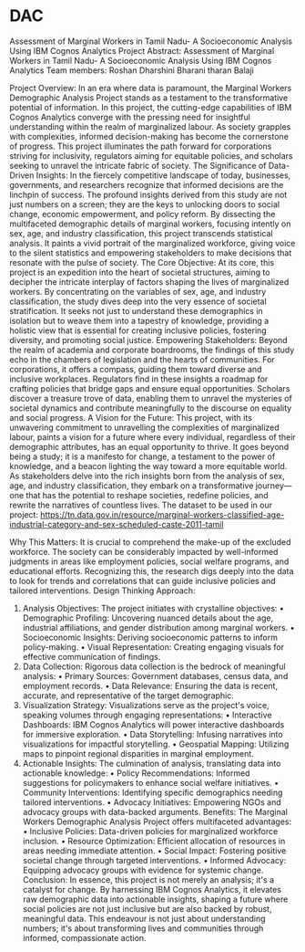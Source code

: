 # DAC
Assessment of Marginal Workers in Tamil Nadu- A Socioeconomic Analysis Using IBM Cognos Analytics
Project Abstract: Assessment of Marginal Workers in Tamil Nadu- A Socioeconomic Analysis Using IBM Cognos Analytics
Team members:
Roshan
Dharshini
Bharani tharan
Balaji

Project Overview:
In an era where data is paramount, the Marginal Workers Demographic Analysis Project stands as a testament to the transformative potential of information. In this project, the cutting-edge capabilities of IBM Cognos Analytics converge with the pressing need for insightful understanding within the realm of marginalized labour. As society grapples with complexities, informed decision-making has become the cornerstone of progress. This project illuminates the path forward for corporations striving for inclusivity, regulators aiming for equitable policies, and scholars seeking to unravel the intricate fabric of society.
The Significance of Data-Driven Insights: In the fiercely competitive landscape of today, businesses, governments, and researchers recognize that informed decisions are the linchpin of success. The profound insights derived from this study are not just numbers on a screen; they are the keys to unlocking doors to social change, economic empowerment, and policy reform. By dissecting the multifaceted demographic details of marginal workers, focusing intently on sex, age, and industry classification, this project transcends statistical analysis. It paints a vivid portrait of the marginalized workforce, giving voice to the silent statistics and empowering stakeholders to make decisions that resonate with the pulse of society.
The Core Objective: At its core, this project is an expedition into the heart of societal structures, aiming to decipher the intricate interplay of factors shaping the lives of marginalized workers. By concentrating on the variables of sex, age, and industry classification, the study dives deep into the very essence of societal stratification. It seeks not just to understand these demographics in isolation but to weave them into a tapestry of knowledge, providing a holistic view that is essential for creating inclusive policies, fostering diversity, and promoting social justice.
Empowering Stakeholders: Beyond the realm of academia and corporate boardrooms, the findings of this study echo in the chambers of legislation and the hearts of communities. For corporations, it offers a compass, guiding them toward diverse and inclusive workplaces. Regulators find in these insights a roadmap for crafting policies that bridge gaps and ensure equal opportunities. Scholars discover a treasure trove of data, enabling them to unravel the mysteries of societal dynamics and contribute meaningfully to the discourse on equality and social progress.
A Vision for the Future: This project, with its unwavering commitment to unravelling the complexities of marginalized labour, paints a vision for a future where every individual, regardless of their demographic attributes, has an equal opportunity to thrive. It goes beyond being a study; it is a manifesto for change, a testament to the power of knowledge, and a beacon lighting the way toward a more equitable world. As stakeholders delve into the rich insights born from the analysis of sex, age, and industry classification, they embark on a transformative journey—one that has the potential to reshape societies, redefine policies, and rewrite the narratives of countless lives.
The dataset to be used in our project:  https://tn.data.gov.in/resource/marginal-workers-classified-age-industrial-category-and-sex-scheduled-caste-2011-tamil

Why This Matters:
It is crucial to comprehend the make-up of the excluded workforce. The society can be considerably impacted by well-informed judgments in areas like employment policies, social welfare programs, and educational efforts. Recognizing this, the research digs deeply into the data to look for trends and correlations that can guide inclusive policies and tailored interventions.
Design Thinking Approach:
1. Analysis Objectives: The project initiates with crystalline objectives:
•	Demographic Profiling: Uncovering nuanced details about the age, industrial affiliations, and gender distribution among marginal workers.
•	Socioeconomic Insights: Deriving socioeconomic patterns to inform policy-making.
•	Visual Representation: Creating engaging visuals for effective communication of findings.
2. Data Collection: Rigorous data collection is the bedrock of meaningful analysis:
•	Primary Sources: Government databases, census data, and employment records.
•	Data Relevance: Ensuring the data is recent, accurate, and representative of the target demographic.
3. Visualization Strategy: Visualizations serve as the project's voice, speaking volumes through engaging representations:
•	Interactive Dashboards: IBM Cognos Analytics will power interactive dashboards for immersive exploration.
•	Data Storytelling: Infusing narratives into visualizations for impactful storytelling.
•	Geospatial Mapping: Utilizing maps to pinpoint regional disparities in marginal employment.
4. Actionable Insights: The culmination of analysis, translating data into actionable knowledge:
•	Policy Recommendations: Informed suggestions for policymakers to enhance social welfare initiatives.
•	Community Interventions: Identifying specific demographics needing tailored interventions.
•	Advocacy Initiatives: Empowering NGOs and advocacy groups with data-backed arguments.
Benefits:
The Marginal Workers Demographic Analysis Project offers multifaceted advantages:
•	Inclusive Policies: Data-driven policies for marginalized workforce inclusion.
•	Resource Optimization: Efficient allocation of resources in areas needing immediate attention.
•	Social Impact: Fostering positive societal change through targeted interventions.
•	Informed Advocacy: Equipping advocacy groups with evidence for systemic change.
Conclusion:
In essence, this project is not merely an analysis; it's a catalyst for change. By harnessing IBM Cognos Analytics, it elevates raw demographic data into actionable insights, shaping a future where social policies are not just inclusive but are also backed by robust, meaningful data. This endeavour is not just about understanding numbers; it's about transforming lives and communities through informed, compassionate action.

